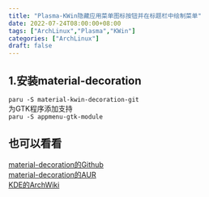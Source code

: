 ```yaml
---
title: "Plasma-KWin隐藏应用菜单图标按钮并在标题栏中绘制菜单"
date: 2022-07-24T08:00:00+08:00
tags: ["ArchLinux","Plasma","KWin"]
categories: ["ArchLinux"]
draft: false
---
```


## 1.安装material-decoration

`paru -S material-kwin-decoration-git`  
为GTK程序添加支持  
`paru -S appmenu-gtk-module`

## 也可以看看

[material-decoration的Github](https://github.com/Zren/material-decoration)  
[material-decoration的AUR](https://aur.archlinux.org/packages/material-kwin-decoration-git)  
[KDE的ArchWiki](https://wiki.archlinux.org/title/KDE)